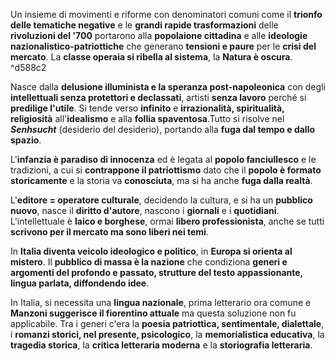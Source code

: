 Un insieme di movimenti e riforme con denominatori comuni come il **trionfo delle tematiche negative** e le **grandi rapide trasformazioni** delle **rivoluzioni del '700** portarono alla **popolaione cittadina** e alle **ideologie nazionalistico-patriottiche** che generano **tensioni e paure** per le **crisi del mercato**. La **classe operaia si ribella al sistema**, la **Natura è oscura**. ^d588c2

Nasce dalla **delusione illuminista e la speranza post-napoleonica** con degli **intellettuali senza protettori e declassati**, artisti **senza lavoro** perché si **predilige l'utile**. Si tende verso **infinito** e **irrazionalità, spiritualità, religiosità** all'**idealismo** e alla **follia spaventosa**.Tutto si risolve nel ***Senhsucht*** (desiderio del desiderio), portando alla **fuga dal tempo e dallo spazio**.

L'**infanzia è paradiso di innocenza** ed è legata al **popolo fanciullesco** e le tradizioni, a cui si **contrappone il patriottismo** dato che il **popolo è formato storicamente** e la storia va **conosciuta**, ma si ha anche **fuga dalla realtà**.

L'**editore = operatore culturale**, decidendo la cultura, e si ha un **pubblico nuovo**, nasce il **diritto d'autore**, nascono i **giornali** e i **quotidiani**. L'intellettuale è **laico e borghese**, ormai **libero professionista**, anche se tutti **scrivono per il mercato ma sono liberi nei temi**.

In **Italia diventa veicolo ideologico e politico**, in **Europa si orienta al mistero**. Il **pubblico di massa è la nazione** che condiziona **generi e argomenti del profondo e passato, strutture del testo appassionante, lingua parlata, diffondendo idee**.

In Italia, si necessita una **lingua nazionale**, prima letterario ora comune e **Manzoni suggerisce il fiorentino attuale** ma questa soluzione non fu applicabile. Tra i generi c'era la **poesia patriottica, sentimentale, dialettale**, i **romanzi storici, nel presente, psicologico**, la **memorialistica educativa**, la **tragedia storica**, la **critica letteraria moderna** e la **storiografia letteraria**.
